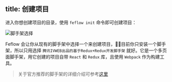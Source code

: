 title: 创建项目
---

进入你想创建项目的目录，使用 `feflow init` 命令即可创建项目：

![脚手架选择](https://pub.idqqimg.com/5a7071770a73496f9bfb8f00ebe0a72e.svg)

Feflow 会让你从现有的脚手架中选择一个来创建项目，目前你只安装一个脚手架，所以只用选择 `腾讯IVWEB出品的基于Redux+Redux开发脚手架` 就好。它是一个多页面脚手架，用它创建的项目自带 `React` 和 `Redux` 库，且使用 `Webpack` 作为构建工具。

> 关于官方推荐的脚手架的详细介绍可参考[这里](https://github.com/feflow/generator-ivweb)



